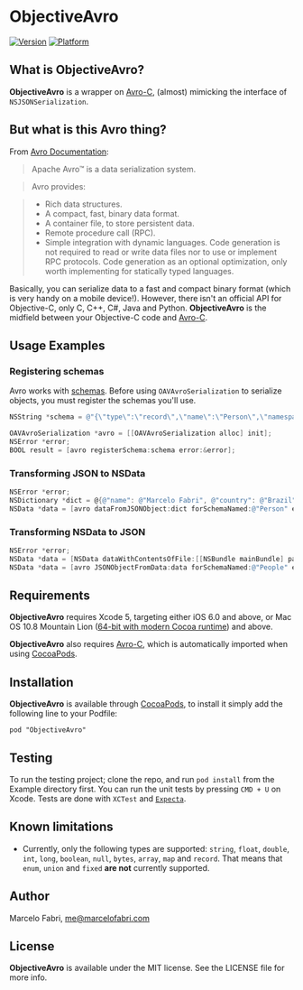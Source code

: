 # ObjectiveAvro

[![Version](http://cocoapod-badges.herokuapp.com/v/ObjectiveAvro/badge.png)](http://cocoadocs.org/docsets/ObjectiveAvro)
[![Platform](http://cocoapod-badges.herokuapp.com/p/ObjectiveAvro/badge.png)](http://cocoadocs.org/docsets/ObjectiveAvro)

## What is ObjectiveAvro?

**ObjectiveAvro** is a wrapper on [Avro-C](http://avro.apache.org/docs/current/api/c/index.html), (almost) mimicking the interface of `NSJSONSerialization`. 

## But what is this Avro thing?

From [Avro Documentation](http://avro.apache.org/docs/current/):

> Apache Avro™ is a data serialization system.

> Avro provides:

>    - Rich data structures.
>    - A compact, fast, binary data format.
>    - A container file, to store persistent data.
>    - Remote procedure call (RPC).
>    - Simple integration with dynamic languages. Code generation is not required to read or write data files nor to use or implement RPC protocols. Code generation as an optional optimization, only worth implementing for statically typed languages.

Basically, you can serialize data to a fast and compact binary format (which is very handy on a mobile device!). However, there isn't an official API for Objective-C, only C, C++, C#, Java and Python. **ObjectiveAvro** is the midfield between your Objective-C code and [Avro-C](http://avro.apache.org/docs/current/api/c/index.html).

## Usage Examples

### Registering schemas

Avro works with [schemas](http://avro.apache.org/docs/current/index.html#schemas). Before using `OAVAvroSerialization` to serialize objects, you must register the schemas you'll use.

```objective-c
NSString *schema = @"{\"type\":\"record\",\"name\":\"Person\",\"namespace\":\"com.movile.objectiveavro.unittest.v1\",\"fields\":[{\"name\":\"name\",\"type\":\"string\"},{\"name\":\"country\",\"type\":\"string\"},{\"name\":\"age\",\"type\":\"int\"}]}";

OAVAvroSerialization *avro = [[OAVAvroSerialization alloc] init];
NSError *error;
BOOL result = [avro registerSchema:schema error:&error];
```    

### Transforming JSON to NSData

```objective-c
NSError *error;
NSDictionary *dict = @{@"name": @"Marcelo Fabri", @"country": @"Brazil", @"age": @20};
NSData *data = [avro dataFromJSONObject:dict forSchemaNamed:@"Person" error:&error];
```

### Transforming NSData to JSON

```objective-c
NSError *error;
NSData *data = [NSData dataWithContentsOfFile:[[NSBundle mainBundle] pathForResource:@"marcelo" ofType:@"avro"]];
NSData *data = [avro JSONObjectFromData:data forSchemaNamed:@"People" error:&error];
```

## Requirements

**ObjectiveAvro** requires Xcode 5, targeting either iOS 6.0 and above, or Mac OS 10.8 Mountain Lion ([64-bit with modern Cocoa runtime](https://developer.apple.com/library/mac/#documentation/Cocoa/Conceptual/ObjCRuntimeGuide/Articles/ocrtVersionsPlatforms.html)) and above.

**ObjectiveAvro** also requires [Avro-C](http://avro.apache.org/docs/current/api/c/index.html), which is automatically imported when using [CocoaPods](http://cocoapods.org).

## Installation

**ObjectiveAvro** is available through [CocoaPods](http://cocoapods.org), to install
it simply add the following line to your Podfile:

    pod "ObjectiveAvro"

## Testing

To run the testing project; clone the repo, and run `pod install` from the Example directory first. You can run the unit tests by pressing `CMD + U` on Xcode.
Tests are done with `XCTest` and [`Expecta`](https://github.com/specta/expecta).

## Known limitations

- Currently, only the following types are supported: `string`, `float`, `double`, `int`, `long`, `boolean`, `null`, `bytes`, `array`, `map` and `record`. That means that `enum`, `union` and `fixed` **are not** currently supported.

## Author

Marcelo Fabri, me@marcelofabri.com

## License

**ObjectiveAvro** is available under the MIT license. See the LICENSE file for more info.

